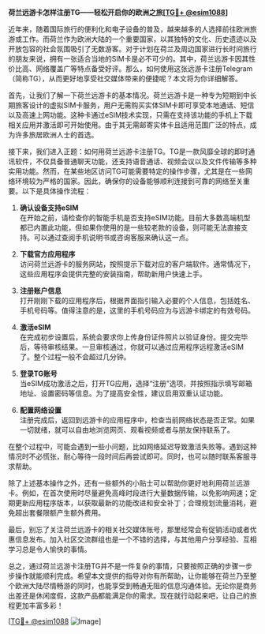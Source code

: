 **荷兰远游卡怎样注册TG——轻松开启你的欧洲之旅[[TG💪+ @esim1088](https://t.me/s/esim1088)]**

近年来，随着国际旅行的便利化和电子设备的普及，越来越多的人选择前往欧洲旅游或工作。而荷兰作为欧洲大陆的一个重要国家，以其独特的文化、历史遗迹以及开放包容的社会氛围吸引了无数游客。对于计划在荷兰及周边国家进行长时间旅行的朋友来说，拥有一张适合当地的SIM卡是必不可少的。其中，荷兰远游卡因其性价比高、网络覆盖广等特点备受好评。那么，如何使用这张远游卡注册Telegram（简称TG），从而更好地享受社交媒体带来的便捷呢？本文将为你详细解答。

首先，让我们了解一下荷兰远游卡的基本情况。荷兰远游卡是一种专为短期到中长期旅客设计的虚拟SIM卡服务，用户无需购买实体SIM卡即可享受本地通话、短信以及高速上网功能。这种卡通过eSIM技术实现，只需在支持该功能的手机上下载相关应用并激活即可开始使用。由于其无需邮寄实体卡且适用范围广泛的特点，成为许多旅居欧洲人士的首选。

接下来，我们进入正题：如何用荷兰远游卡注册TG。TG是一款风靡全球的即时通讯软件，不仅具备普通聊天功能，还支持语音通话、视频会议以及文件传输等多种实用功能。然而，在某些地区访问TG可能需要特定的操作步骤，尤其是在一些网络环境较为严格的国家。因此，确保你的设备能够顺利连接到可靠的网络至关重要。以下是具体操作流程：

1. **确认设备支持eSIM**  
   在开始之前，请检查你的智能手机是否支持eSIM功能。目前大多数高端机型都已内置此功能，但如果你使用的是一些较老款的设备，则可能无法直接支持。可以通过查阅手机说明书或咨询客服来确认这一点。

2. **下载官方应用程序**  
   访问荷兰远游卡的服务网站，按照提示下载对应的客户端软件。通常情况下，这些应用程序会提供完整的安装指南，帮助新用户快速上手。

3. **注册账户信息**  
   打开刚刚下载的应用程序后，根据界面指引输入必要的个人信息，包括姓名、手机号码等。值得注意的是，这里的手机号码应为与远游卡绑定的有效号码。

4. **激活eSIM**  
   在完成初步设置后，系统会要求你上传身份证件照片以验证身份。提交完毕后，等待审核结果。一旦审核通过，你就可以通过应用程序远程激活eSIM了。整个过程一般不会超过几分钟。

5. **登录TG账号**  
   当eSIM成功激活之后，打开TG应用，选择“注册”选项，并按照指示填写邮箱地址、设置密码等信息。为了提高安全性，建议启用双重认证功能。

6. **配置网络设置**  
   注册完成后，返回到远游卡的应用程序中，检查当前网络状态是否正常。如果一切就绪，就可以自由地浏览网页、观看视频或者与朋友保持联系了。

在整个过程中，可能会遇到一些小问题，比如网络延迟导致激活失败等。遇到这种情况时不必慌张，耐心等待一段时间后再尝试即可。同时，也可以随时联系客服寻求帮助。

除了上述基本操作之外，还有一些额外的小贴士可以帮助你更好地利用荷兰远游卡。例如，在首次使用时尽量避免高峰时段进行大量数据传输，以免影响网速；定期更新应用程序版本，以获取最新的功能改进和安全补丁；合理规划流量消耗，避免超出套餐限额产生额外费用。

最后，别忘了关注荷兰远游卡的相关社交媒体账号，那里经常会有促销活动或者优惠信息发布。加入社区交流群组也是一个不错的选择，与其他用户分享经验、互相学习总是令人愉快的事情。

总之，通过荷兰远游卡注册TG并不是一件复杂的事情，只要按照正确的步骤一步步操作就能顺利完成。希望本文提供的指导对你有所帮助，让你能够在荷兰乃至整个欧洲大陆尽情畅游的同时，也能享受到畅通无阻的信息沟通体验。无论你是商务出差还是休闲度假，这款产品都能满足你的需求。现在就行动起来吧，让自己的旅程更加丰富多彩！

[[TG💪+ @esim1088](https://t.me/s/esim1088) ![Image](https://i.postimg.cc/4NQfJmqS/Snipaste-2025-05-13-00-14-12.png)]
